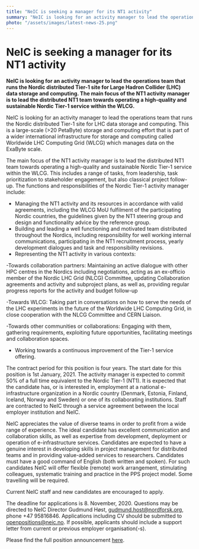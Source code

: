 ```yaml
---
title: "NeIC is seeking a manager for its NT1 activity"
summary: "NeIC is looking for an activity manager to lead the operations team that runs the Nordic distributed Tier-1 site for Large Hadron Collider (LHC) data storage and computing. The deadline to apply is 8th November."
photo: "/assets/images/latest-news-25.png"
---
```


NeIC is seeking a manager for its NT1 activity
===========================

**NeIC is looking for an activity manager to lead the operations team that runs the Nordic distributed Tier-1 site for Large Hadron Collider (LHC) data storage and computing. The main focus of the NT1 activity manager is to lead the distributed NT1 team towards operating a high-quality and sustainable Nordic Tier-1 service within the WLCG.**

NeIC is looking for an activity manager to lead the operations team that runs the Nordic distributed Tier-1 site for LHC data storage and computing. This is a large-scale (>20 PetaByte) storage and computing effort that is part of a wider international infrastructure for storage and computing called Worldwide LHC Computing Grid (WLCG) which manages data on the ExaByte scale.

The main focus of the NT1 activity manager is to lead the distributed NT1 team towards operating a high-quality and sustainable Nordic Tier-1 service within the WLCG. This includes a range of tasks, from leadership, task prioritization to stakeholder engagement, but also classical project follow-up.
The functions and responsibilities of the Nordic Tier-1 activity manager include:

* Managing the NT1 activity and its resources in accordance with valid agreements, including the WLCG MoU fulfilment of the participating Nordic countries, the guidelines given by the NT1 steering group and design and functionality advice by the reference group.
* Building and leading a well functioning and motivated team distributed throughout the Nordics, including responsibility for well working internal communications, participating in the NT1 recruitment process, yearly development dialogues and task and responsibility revisions.
* Representing the NT1 activity in various contexts:

-Towards collaboration partners: Maintaining an active dialogue with other HPC centres in the Nordics including negotiations, acting as an ex-officio member of the Nordic LHC Grid (NLCG) Committee, updating Collaboration agreements and activity and subproject plans, as well as, providing regular progress reports for the activity and budget follow-up

-Towards WLCG: Taking part in conversations on how to serve the needs of the LHC experiments in the future of the Worldwide LHC Computing Grid, in close cooperation with the NLCG Committee and CERN Liaison.

-Towards other communities or collaborations: Engaging with them, gathering requirements, exploiting future opportunities, facilitating meetings and collaboration spaces.
* Working towards a continuous improvement of the Tier-1 service offering.

The contract period for this position is four years. The start date for this position is 1st January, 2021. The activity manager is expected to commit 50% of a full time equivalent to the Nordic Tier-1 (NT1). It is expected that the candidate has, or is interested in, employment at a national e-infrastructure organization in a Nordic country (Denmark, Estonia, Finland, Iceland, Norway and Sweden) or one of its collaborating institutions. Staff are contracted to NeIC through a service agreement between the local employer institution and NeIC. 

NeIC appreciates the value of diverse teams in order to profit from a wide range of experience. The ideal candidate has excellent communication and collaboration skills, as well as expertise from development, deployment or operation of e-infrastructure services. Candidates are expected to have a genuine interest in developing skills in project management for distributed teams and in providing value-added services to researchers. Candidates must have a good command of English (both written and spoken). For such candidates NeIC will offer flexible (remote) work arrangement, stimulating colleagues, systematic training and practice in the PPS project model. Some travelling will be required.

Current NeIC staff and new candidates are encouraged to apply.

The deadline for applications is 8. November, 2020. Questions may be directed to NeIC Director Gudmund Høst, gudmund.host@nordforsk.org, phone +47 95816846. Applications including CV should be submitted to openpositions@neic.no. If possible, applicants should include a support letter from current or previous employer organisation(-s).


Please find the full position announcement [here](https://wiki.neic.no/w/ext/img_auth.php/b/bd/201013-Open-position-NT1-PM.pdf).
